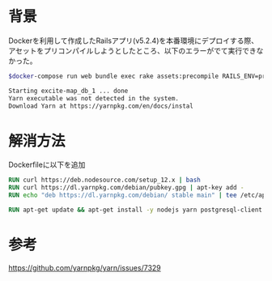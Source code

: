# 背景
Dockerを利用して作成したRailsアプリ(v5.2.4)を本番環境にデプロイする際、アセットをプリコンパイルしようとしたところ、以下のエラーがでて実行できなかった。

```sh
$docker-compose run web bundle exec rake assets:precompile RAILS_ENV=production
```
```sh
Starting excite-map_db_1 ... done
Yarn executable was not detected in the system.
Download Yarn at https://yarnpkg.com/en/docs/instal
```

# 解消方法
Dockerfileに以下を追加

```Dockerfile
RUN curl https://deb.nodesource.com/setup_12.x | bash
RUN curl https://dl.yarnpkg.com/debian/pubkey.gpg | apt-key add -
RUN echo "deb https://dl.yarnpkg.com/debian/ stable main" | tee /etc/apt/sources.list.d/yarn.list

RUN apt-get update && apt-get install -y nodejs yarn postgresql-client
```

# 参考
https://github.com/yarnpkg/yarn/issues/7329
